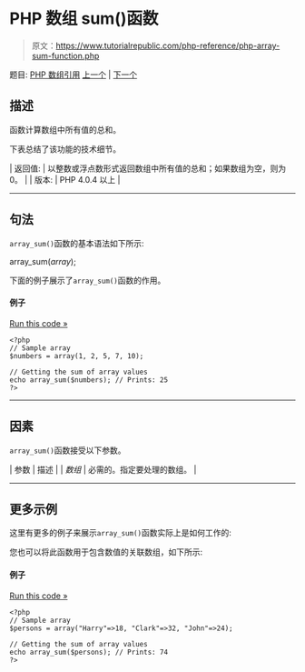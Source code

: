 # PHP 数组 sum()函数

> 原文：<https://www.tutorialrepublic.com/php-reference/php-array-sum-function.php>

题目: [PHP 数组引用](php-array-functions.php) [上一个](php-array-splice-function.php) | [下一个](php-array-udiff-assoc-function.php)

## 描述

函数计算数组中所有值的总和。

下表总结了该功能的技术细节。

| 返回值: | 以整数或浮点数形式返回数组中所有值的总和；如果数组为空，则为 0。 |
| 版本: | PHP 4.0.4 以上 |

* * *

## 句法

`array_sum()`函数的基本语法如下所示:

array_sum(*array*);

下面的例子展示了`array_sum()`函数的作用。

#### 例子

[Run this code »](../codelab.php?topic=php&file=find-the-sum-of-values-in-an-array "Run this code to view the output")

```
<?php
// Sample array
$numbers = array(1, 2, 5, 7, 10);

// Getting the sum of array values
echo array_sum($numbers); // Prints: 25
?>
```

* * *

## 因素

`array_sum()`函数接受以下参数。

| 参数 | 描述 |
| *数组* | 必需的。指定要处理的数组。 |

* * *

## 更多示例

这里有更多的例子来展示`array_sum()`函数实际上是如何工作的:

您也可以将此函数用于包含数值的关联数组，如下所示:

#### 例子

[Run this code »](../codelab.php?topic=php&file=find-the-sum-of-values-in-an-associative-array "Run this code to view the output")

```
<?php
// Sample array
$persons = array("Harry"=>18, "Clark"=>32, "John"=>24);

// Getting the sum of array values
echo array_sum($persons); // Prints: 74
?>
```